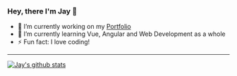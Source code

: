 ### Hey, there I'm Jay 👋






- 🔭 I’m currently working on my [Portfolio](https://jayaware.me)
- 🌱 I’m currently learning Vue, Angular and Web Development as a whole
- ⚡ Fun fact: I love coding!
<hr>

[![Jay's github stats](https://github-readme-stats.vercel.app/api?username=jay-aware&show_icons=true&theme=radical)](https://github.com/anuraghazra/github-readme-stats)

